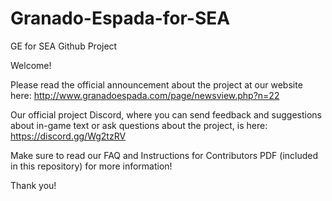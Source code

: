 # Granado-Espada-for-SEA

GE for SEA Github Project

Welcome!

Please read the official announcement about the project at our website here: http://www.granadoespada.com/page/newsview.php?n=22

Our official project Discord, where you can send feedback and suggestions about in-game text or ask questions about the project, is here: https://discord.gg/Wg2tzRV

Make sure to read our FAQ and Instructions for Contributors PDF (included in this repository) for more information!

Thank you!
